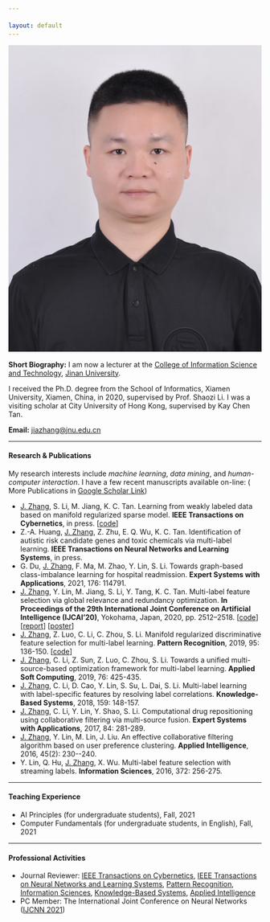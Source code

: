 ```yaml
---

layout: default 
---
```


<img class="profile-picture" src="222.jpg">

**Short Biography:** I am now a lecturer at the [College of Information Science and Technology](https://xxxy.jnu.edu.cn/main.htm), [Jinan University](https://www.jnu.edu.cn/). 

I received the Ph.D. degree from the School of Informatics, Xiamen University, Xiamen, China, in 2020, supervised by Prof. Shaozi Li. I was a visiting scholar at City University of Hong Kong, supervised by Kay Chen Tan.

**Email:** [jiazhang@jnu.edu.cn](mailto:jiazhang@jnu.edu.cn)

---

#### Research & Publications

My research interests include *machine learning*, *data mining*, and *human-computer interaction*. I have a few recent manuscripts available on-line: ( More Publications in [Google Scholar Link](https://scholar.google.com/citations?user=yBaTk-gAAAAJ&hl=en))

* <u>J. Zhang</u>, S. Li, M. Jiang, K. C. Tan. Learning from weakly labeled data based on manifold regularized sparse model. **IEEE Transactions on Cybernetics**, in press. [[code](MSWL-master.zip)]
* Z.-A. Huang, <u>J. Zhang</u>, Z. Zhu, E. Q. Wu, K. C. Tan. Identification of autistic risk candidate genes and toxic chemicals via multi-label learning. **IEEE Transactions on Neural Networks and Learning Systems**, in press.
* G. Du, <u>J. Zhang</u>, F. Ma, M. Zhao, Y. Lin, S. Li. Towards graph-based class-imbalance learning for hospital readmission. **Expert Systems with Applications**, 2021, 176: 114791.
* <u>J. Zhang</u>, Y. Lin, M. Jiang, S. Li, Y. Tang, K. C. Tan. Multi-label feature selection via global relevance and redundancy optimization. **In Proceedings of the 29th International Joint Conference on Artificial Intelligence (IJCAI’20)**, Yokohama, Japan, 2020, pp. 2512–2518. [[code](GRRO-master.zip)] [[report](v15.pptx)] [[poster](poster.pdf)]
* <u>J. Zhang</u>, Z. Luo, C. Li, C. Zhou, S. Li. Manifold regularized discriminative feature selection for multi-label learning. **Pattern Recognition**, 2019, 95: 136-150. [[code](MDFS-master.zip)]
* <u>J. Zhang</u>, C. Li, Z. Sun, Z. Luo, C. Zhou, S. Li. Towards a unified multi-source-based optimization framework for multi-label learning. **Applied Soft Computing**, 2019, 76: 425-435.
* <u>J. Zhang</u>, C. Li, D. Cao, Y. Lin, S. Su, L. Dai, S. Li. Multi-label learning with label-specific features by resolving label correlations. **Knowledge-Based Systems**, 2018, 159: 148-157.
* <u>J. Zhang</u>, C. Li, Y. Lin, Y. Shao, S. Li. Computational drug repositioning using collaborative filtering via multi-source fusion. **Expert Systems with Applications**, 2017, 84: 281-289. 
* <u>J. Zhang</u>, Y. Lin, M. Lin, J. Liu. An effective collaborative filtering algorithm based on user preference clustering. **Applied Intelligence**, 2016, 45(2): 230--240.
* Y. Lin, Q. Hu, <u>J. Zhang</u>, X. Wu. Multi-label feature selection with streaming labels. **Information Sciences**, 2016, 372: 256-275.

---

#### Teaching Experience

* AI Principles (for undergraduate students), Fall, 2021
* Computer Fundamentals (for undergraduate students, in English), Fall, 2021

---

#### Professional Activities
* Journal Reviewer: [IEEE Transactions on Cybernetics](https://mc.manuscriptcentral.com/cyb-ieee), [IEEE Transactions on Neural Networks and Learning Systems](https://mc.manuscriptcentral.com/tnnls), [Pattern Recognition](https://www.journals.elsevier.com/pattern-recognition/), [Information Sciences](https://www.journals.elsevier.com/information-sciences), [Knowledge-Based Systems](https://www.journals.elsevier.com/knowledge-based-systems), [Applied Intelligence](https://www.editorialmanager.com/apin/Default.aspx)
* PC Member: The International Joint Conference on Neural Networks ([IJCNN 2021](https://www.ijcnn.org/))
